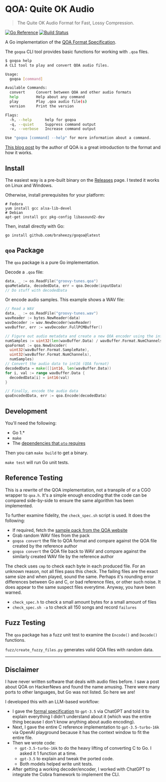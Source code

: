 # QOA: Quite OK Audio
> The Quite OK Audio Format for Fast, Lossy Compression.

[![Go Reference](https://pkg.go.dev/badge/github.com/braheezy/goqoa.svg)](https://pkg.go.dev/github.com/braheezy/goqoa)
[![Build Status](https://github.com/braheezy/goqoa/actions/workflows/ci.yml/badge.svg)](https://github.com/braheezy/goqoa/actions)

A Go implementation of the [QOA Format Specification](https://qoaformat.org/).

The `goqoa` CLI tool provides basic functions for working with `.qoa` files.

```bash
$ goqoa help
A CLI tool to play and convert QOA audio files.

Usage:
  goqoa [command]

Available Commands:
  convert     Convert between QOA and other audio formats
  help        Help about any command
  play        Play .qoa audio file(s)
  version     Print the version

Flags:
  -h, --help      help for goqoa
  -q, --quiet     Suppress command output
  -v, --verbose   Increase command output

Use "goqoa [command] --help" for more information about a command.
```

[This blog post](https://phoboslab.org/log/2023/02/qoa-time-domain-audio-compression) by the author of QOA is a great introduction to the format and how it works.

## Install
The easiest way is a pre-built binary on the [Releases](https://github.com/braheezy/goqoa/releases) page. I tested it works on Linux and Windows.

Otherwise, install prerequisites for your platform:

    # Fedora
    yum install gcc alsa-lib-devel
    # Debian
    apt-get install gcc pkg-config libasound2-dev

Then, install directly with Go:

    go install github.com/braheezy/goqoa@latest

## `qoa` Package
The `qoa` package is a pure Go implementation.

Decode a `.qoa` file:
```go
data, _ := os.ReadFile("groovy-tunes.qoa")
qoaMetadata, decodedData, err = qoa.Decode(inputData)
// Do stuff with decodedData
```

Or encode audio samples. This example shows a WAV file:
```go
// Read a WAV
data, _ := os.ReadFile("groovy-tunes.wav")
wavReader := bytes.NewReader(data)
wavDecoder := wav.NewDecoder(wavReader)
wavBuffer, err := wavDecoder.FullPCMBuffer()

// Figure out audio metadata and create a new QOA encoder using the info
numSamples := uint32(len(wavBuffer.Data) / wavBuffer.Format.NumChannels)
qoaFormat := qoa.NewEncoder(
  uint32(wavBuffer.Format.SampleRate),
  uint32(wavBuffer.Format.NumChannels),
  numSamples)
// Convert the audio data to int16 (QOA format)
decodedData = make([]int16, len(wavBuffer.Data))
for i, val := range wavBuffer.Data {
  decodedData[i] = int16(val)
}

// Finally, encode the audio data
qoaEncodedData, err := qoa.Encode(decodedData)
```

## Development
You'll need the following:
- Go 1.*
- `make`
- The [dependencies that `oto` requires](https://github.com/ebitengine/oto#prerequisite)

Then you can `make build` to get a binary.

`make test` will run Go unit tests.

## Reference Testing
This is a rewrite of the QOA implementation, not a transpile of or a CGO wrapper to `qoa.h`. It's a simple enough encoding that the code can be compared side-by-side to ensure the same algorithm has been implemented.

To further examine fidelity, the `check_spec.sh` script is used. It does the following:
- If required, fetch the [sample pack from the QOA website](https://qoaformat.org/samples/)
- Grab random WAV files from the pack
- `goqoa convert` the file to QOA format and compare against the QOA file created by the reference author
- `goqoa convert` the QOA file back to WAV and compare against the similarly created WAV file by the reference author

The check uses `cmp` to check each byte in each produced file. For an unknown reason, not all files pass this check. The failing files are the exact same size and when played, sound the same. Perhaps it's rounding error differences between Go and C, or bad reference files, or other such noise. It does appear to the same suspect files everytime. Anyway, you have been warned.

- `check_spec.h` to check a small amount bytes for a small amount of files
- `check_spec.sh -a` to check all 150 songs and record `failures`

## Fuzz Testing
The `qoa` package has a fuzz unit test to examine the `Encode()` and `Decode()` functions.

`fuzz/create_fuzzy_files.py` generates valid QOA files with random data.

---
## Disclaimer
I have never written software that deals with audio files before. I saw a post about QOA on HackerNews and found the name amusing. There were many ports to other languages, but Go was not listed. So here we are!

I developed this with an LLM-based workflow:
- I gave the [formal specification](https://qoaformat.org/qoa-specification.pdf) to `gpt-3.5` via ChatGPT and told it to explain everything I didn't understand about it (which was the entire thing because I don't know anything about audio encoding).
- Next, I gave the entire C reference implementation to `gpt-3.5-turbo-16k` via OpenAI playground because it has the context window to fit the entire file.
- Then we wrote code:
    - `gpt-3.5-turbo-16k` to do the heavy lifting of converting C to Go. I asked it 1 function at a time.
    - `gpt-3.5` to explain and tweak the ported code.
    - Both models helped write unit tests.
- After getting a working decoder/encoder, I worked with ChatGPT to integrate the Cobra framework to implement the CLI.

